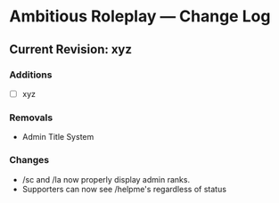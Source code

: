 # Ambitious Roleplay — Change Log

## Current Revision: xyz

### Additions
- [  ] xyz
### Removals
- Admin Title System
### Changes
- /sc and /la now properly display admin ranks.
- Supporters can now see /helpme's regardless of status

